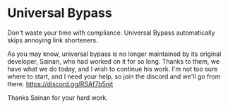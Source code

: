 # Universal Bypass

Don't waste your time with compliance. Universal Bypass automatically skips annoying link shorteners.

As you may know, universal bypass is no longer maintained by its original developer, Sainan, who had worked on it for so long. Thanks to them, we have what we do today, and I wish to continue his work. I'm not too sure where to start, and I need your help, so join the discord and we'll go from there. https://discord.gg/RSAf7b5njt

Thanks Sainan for your hard work.

